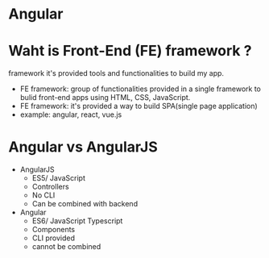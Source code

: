 # Angular
# Waht is Front-End (FE) framework ?
framework it's provided tools and functionalities to build my app.
- FE framework: group of functionalities provided in a single framework to bulid front-end apps using HTML, CSS, JavaScript.
- FE framework:  it's provided a way to build SPA(single page application) 
-  example: angular, react, vue.js

# Angular vs AngularJS
- AngularJS
  - ES5/ JavaScript
  - Controllers
  - No CLI
  - Can be combined with backend 
- Angular 
  - ES6/ JavaScript Typescript
  - Components
  - CLI provided
  - cannot be combined
